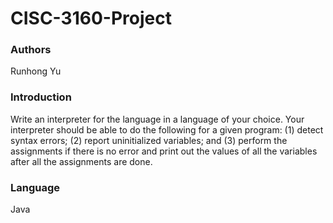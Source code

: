 # CISC-3160-Project

### Authors
Runhong Yu

### Introduction
Write an interpreter for the language in a language of your choice. Your interpreter should be able to do the following for a given program: (1) detect syntax errors; (2) report uninitialized variables; and (3) perform the assignments if there is no error and print out the values of all the variables after all the assignments are done.

### Language
Java 
